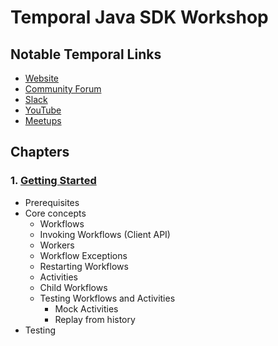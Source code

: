 # Temporal Java SDK Workshop

## Notable Temporal Links

* [Website](https://temporal.io/)
* [Community Forum](https://community.temporal.io/)
* [Slack](https://temporal.io/slack)
* [YouTube]()
* [Meetups](https://lu.ma/temporal)

## Chapters

### 1. [Getting Started](src/main/java/io/workshop/s1/README.md)

* Prerequisites
* Core concepts
    * Workflows
    * Invoking Workflows (Client API)
    * Workers
    * Workflow Exceptions
    * Restarting Workflows
    * Activities
    * Child Workflows
    * Testing Workflows and Activities
        * Mock Activities
        * Replay from history
* Testing



